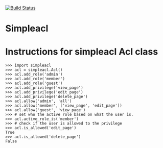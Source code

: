 [![Build Status](https://travis-ci.org/kyleterry/simpleacl-py.svg?branch=master)](https://travis-ci.org/kyleterry/simpleacl-py)

# Simpleacl


Instructions for simpleacl Acl class
====================================

    >>> import simpleacl
    >>> acl = simpleacl.Acl()
    >>> acl.add_role('admin')
    >>> acl.add_role('member')
    >>> acl.add_role('guest')
    >>> acl.add_privilege('view_page')
    >>> acl.add_privilege('edit_page')
    >>> acl.add_privilege('delete_page')
    >>> acl.allow('admin', 'all')
    >>> acl.allow('member', ['view_page', 'edit_page'])
    >>> acl.allow('guest', 'view_page')
    >>> # set who the active role based on what the user is.
    >>> acl.active_role_is('member')
    >>> # check if the user is allowed to the privilege
    >>> acl.is_allowed('edit_page')
    True
    >>> acl.is_allowed('delete_page')
    False
